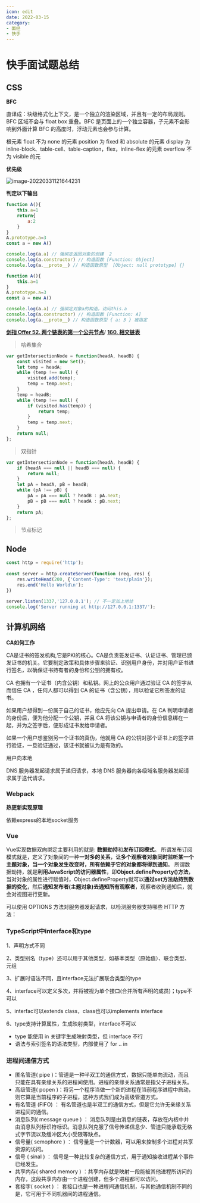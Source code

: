 ```yaml
---
icon: edit
date: 2022-03-15
category:
- 面经
- 快手
---
```


# 快手面试题总结

## CSS

**BFC**

直译成：块级格式化上下文，是一个独立的渲染区域，并且有一定的布局规则。BFC 区域不会与 float box 重叠。BFC 是页面上的一个独立容器，子元素不会影响到外面计算 BFC 的高度时，浮动元素也会参与计算。

根元素
float 不为 none 的元素
position 为 fixed 和 absolute 的元素
display 为 inline-block、table-cell、table-caption，flex，inline-flex 的元素
overflow 不为 visible 的元

**优先级**

![image-20220331121644231](https://mc-web-1259409954.cos.ap-guangzhou.myqcloud.com/MyImages/image-20220331121644231.png)

**判定以下输出**

```js
function A(){
    this.a=1
    return{
        a:2
    }
}
A.prototype.a=3
const a = new A()

console.log(a.a) // 强绑定返回对象的创建  2
console.log(a.constructor) // 构造函数 [Function: Object]
console.log(a.__proto__) // 构造函数原型  [Object: null prototype] {}
```

```js
function A(){
    this.a=1
}
A.prototype.a=3
const a = new A()

console.log(a.a) // 强绑定对象a的构造，访问this.a
console.log(a.constructor) // 构造函数 [Function: A]
console.log(a.__proto__) // 构造函数原型 { a: 3 } 被指定
```

**[剑指 Offer 52. 两个链表的第一个公共节点](https://leetcode-cn.com/problems/liang-ge-lian-biao-de-di-yi-ge-gong-gong-jie-dian-lcof/)**/ [**160. 相交链表**](https://leetcode-cn.com/problems/intersection-of-two-linked-lists/)

> 哈希集合

```js
var getIntersectionNode = function(headA, headB) {
    const visited = new Set();
    let temp = headA;
    while (temp !== null) {
        visited.add(temp);
        temp = temp.next;
    }
    temp = headB;
    while (temp !== null) {
        if (visited.has(temp)) {
            return temp;
        }
        temp = temp.next;
    }
    return null;
};
```

> 双指针

```js
var getIntersectionNode = function(headA, headB) {
    if (headA === null || headB === null) {
        return null;
    }
    let pA = headA, pB = headB;
    while (pA !== pB) {
        pA = pA === null ? headB : pA.next;
        pB = pB === null ? headA : pB.next;
    }
    return pA;
};
```

> 节点标记

## Node

```js
const http = require('http');
 
const server = http.createServer(function (req, res) {
	res.writeHead(200, {'Content-Type': 'text/plain'});
	res.end('Hello World\n');
})
 
server.listen(1337,'127.0.0.1'); // 不一定加上地址
console.log('Server running at http://127.0.0.1:1337/');
```

##  计算机网络

**CA如何工作**

CA是证书的签发机构,它是PKI的核心。CA是负责签发证书、认证证书、管理已颁发证书的机关。它要制定政策和具体步骤来验证、识别用户身份，并对用户证书进行签名，以确保证书持有者的身份和公钥的拥有权。

CA 也拥有一个证书（内含公钥）和私钥。网上的公众用户通过验证 CA 的签字从而信任 CA ，任何人都可以得到 CA 的证书（含公钥），用以验证它所签发的证书。

如果用户想得到一份属于自己的证书，他应先向 CA 提出申请。在 CA 判明申请者的身份后，便为他分配一个公钥，并且 CA 将该公钥与申请者的身份信息绑在一起，并为之签字后，便形成证书发给申请者。

如果一个用户想鉴别另一个证书的真伪，他就用 CA 的公钥对那个证书上的签字进行验证，一旦验证通过，该证书就被认为是有效的。

用户向本地

DNS 服务器发起请求属于递归请求，本地 DNS 服务器向各级域名服务器发起请求属于迭代请求。

### Webpack

**热更新实现原理**

依赖express的本地socket服务

### Vue

Vue实现数据双向绑定主要利用的就是: **数据劫持**和**发布订阅模式**。
所谓发布订阅模式就是，定义了对象间的一种**一对多的关系**，**让多个观察者对象同时监听某一个主题对象，当一个对象发生改变时，所有依赖于它的对象都将得到通知**。
所谓数据劫持，就是**利用JavaScript的访问器属性**，即**Object.defineProperty()方法**，当对对象的属性进行赋值时，Object.defineProperty就可以**通过set方法劫持到数据的变化**，然后**通知发布者(主题对象)去通知所有观察者**，观察者收到通知后，就会对视图进行更新。

可以使用 OPTIONS 方法对服务器发起请求，以检测服务器支持哪些 HTTP 方法：

### TypeScript中interface和type

1、声明方式不同

2、类型别名（type）还可以用于其他类型，如基本类型（原始值）、联合类型、元组

3、扩展时语法不同，且interface无法扩展联合类型的type

4、interface可以定义多次，并将被视为单个接口(合并所有声明的成员)；type不可以

5、interfac可以extends class，class也可以implements interface

6、type支持计算属性，生成映射类型，interface不可以

- type 能使用 in 关键字生成映射类型，但 interface 不行
- 语法与索引签名的语法类型，内部使用了 for .. in

### 进程间通信方式

- 匿名管道( pipe )：管道是一种半双工的通信方式，数据只能单向流动，而且只能在具有亲缘关系的进程间使用。进程的亲缘关系通常是指父子进程关系。
- 高级管道( popen )：将另一个程序当做一个新的进程在当前程序进程中启动，则它算是当前程序的子进程，这种方式我们成为高级管道方式。
- 有名管道 (FIFO) ： 有名管道也是半双工的通信方式，但是它允许无亲缘关系进程间的通信。
- 消息队列( message queue ) ： 消息队列是由消息的链表，存放在内核中并由消息队列标识符标识。消息队列克服了信号传递信息少、管道只能承载无格式字节流以及缓冲区大小受限等缺点。
- 信号量( semophore ) ： 信号量是一个计数器，可以用来控制多个进程对共享资源的访问。
- 信号 ( sinal ) ： 信号是一种比较复杂的通信方式，用于通知接收进程某个事件已经发生。
- 共享内存( shared memory ) ：共享内存就是映射一段能被其他进程所访问的内存，这段共享内存由一个进程创建，但多个进程都可以访问。
- 套接字( socket ) ： 套接口也是一种进程间通信机制，与其他通信机制不同的是，它可用于不同机器间的进程通信。
